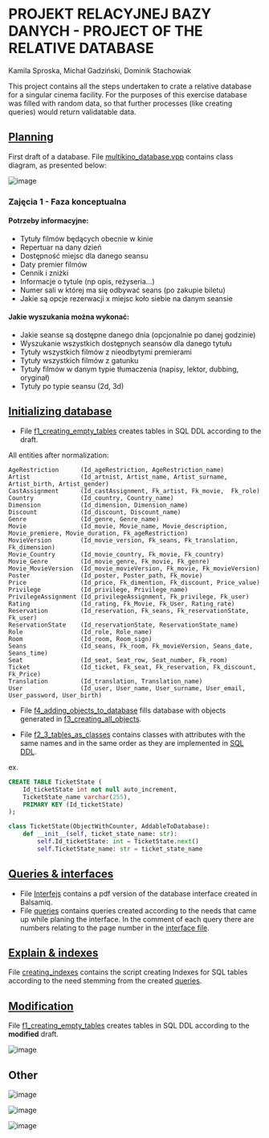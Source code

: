 # PROJEKT RELACYJNEJ BAZY DANYCH - PROJECT OF THE RELATIVE DATABASE
Kamila Sproska, Michał Gadziński, Dominik Stachowiak

This project contains all the steps undertaken to crate a relative database for a singular cinema facility.
For the purposes of this exercise database was filled with random data, so that further processes (like creating queries)
would return validatable data.

## [Planning](P0_planning)
First draft of a database. File [multikino_database.vpp](P0_planning/multikino_database.vpp) contains class diagram, as presented below:

![image](https://user-images.githubusercontent.com/61067969/143085033-d5442ea3-0b05-49d4-a622-153d75e92d6c.png)

### Zajęcia 1 - Faza konceptualna
#### Potrzeby informacyjne:
- Tytuły filmów będących obecnie w kinie
- Repertuar na dany dzień
- Dostępność miejsc dla danego seansu
- Daty premier filmów
- Cennik i zniżki
- Informacje o tytule (np opis, reżyseria...)
- Numer sali w której ma się odbywać seans (po zakupie biletu)
- Jakie są opcje rezerwacji x miejsc koło siebie na danym seansie
#### Jakie wyszukania można wykonać:
- Jakie seanse są dostępne danego dnia (opcjonalnie po danej godzinie)
- Wyszukanie wszystkich dostępnych seansów dla danego tytułu
- Tytuły wszystkich filmów z nieodbytymi premierami
- Tytuły wszystkich filmów z gatunku
- Tytuły filmów w danym typie tłumaczenia (napisy, lektor, dubbing, oryginał)
- Tytuły po typie seansu (2d, 3d)

## [Initializing database](P1_initializing_database)
- File [f1_creating_empty_tables](P1_initializing_database/f1_creating_empty_tables.sql) creates tables in SQL DDL 
according to the draft.

All entities after normalization:
```
AgeRestriction      (Id_ageRestriction, AgeRestriction_name)
Artist	            (Id_artnist, Artist_name, Artist_surname, Artist_birth, Artist_gender)
CastAssignment	    (Id_castAssignment, Fk_artist, Fk_movie,  Fk_role)
Country	            (Id_country, Country_name)
Dimension           (Id_dimension, Dimension_name)
Discount            (Id_discount, Discount_name)
Genre	            (Id_genre, Genre_name)
Movie	            (Id_movie, Movie_name, Movie_description, Movie_premiere, Movie_duration, Fk_ageRestriction)
MovieVersion	    (Id_movie_version, Fk_seans, Fk_translation, Fk_dimension)
Movie_Country	    (Id_movie_country, Fk_movie, Fk_country)
Movie_Genre         (Id_movie_genre, Fk_movie, Fk_genre)
Movie_MovieVersion  (Id_movie_movieVersion, Fk_movie, Fk_movieVersion)
Poster	            (Id_poster, Poster_path, Fk_movie)
Price	            (Id_price, Fk_dimention, Fk_discount, Price_value)
Privilege           (Id_privilege, Privilege_name)
PrivilegeAssignment (Id_privilegeAssignment, Fk_privilege, Fk_user)
Rating              (Id_rating, Fk_Movie, Fk_User, Rating_rate)
Reservation         (Id_reservation, Fk_seans, Fk_reservationState, Fk_user)
ReservationState    (Id_reservationState, ReservationState_name)
Role	            (Id_role, Role_name)
Room	            (Id_room, Room_sign)
Seans	            (Id_seans, Fk_room, Fk_movieVersion, Seans_date, Seans_time)
Seat	            (Id_seat, Seat_row, Seat_number, Fk_room)
Ticket	            (Id_ticket, Fk_seat, Fk_reservation, Fk_discount, Fk_Price)
Translation         (Id_translation, Translation_name)
User	            (Id_user, User_name, User_surname, User_email, User_password, User_birth)
```

- File [f4_adding_objects_to_database](P1_initializing_database/f4_adding_objects_to_database.py) 
fills database with objects generated in [f3_creating_all_objects](P1_initializing_database/f3_creating_all_objects.py).

- File [f2_3_tables_as_classes](P1_initializing_database/f2_3_tables_as_classes.py) contains classes with attributes 
with the same names and in the same order as they are implemented in [SQL DDL](P1_initializing_database/f1_creating_empty_tables.sql).

ex.
```sql
CREATE TABLE TicketState (
    Id_ticketState int not null auto_increment,
    TicketState_name varchar(255),
    PRIMARY KEY (Id_ticketState)
);
```
```python
class TicketState(ObjectWithCounter, AddableToDatabase):
    def __init__(self, ticket_state_name: str):
        self.Id_ticketState: int = TicketState.next()
        self.TicketState_name: str = ticket_state_name
```

## [Queries & interfaces](P2_queries_and_interfaces)
- File [Interfejs](P2_queries_and_interfaces/Interfejs.pdf) contains a pdf version of the database interface created in Balsamiq.
- File [queries](P2_queries_and_interfaces/queries.sql) contains queries created according to the needs that came up 
while planing the interface. In the comment of each query there are numbers relating to the page number 
in the [interface file](P2_queries_and_interfaces/Interfejs.pdf).

## [Explain & indexes](P3_explain_and_indexes)
File [creating_indexes](P3_explain_and_indexes/creating_indexes.sql) contains the script creating Indexes for SQL tables according to the need stemming from the created [queries](P2_queries_and_interfaces/queries.sql).

## [Modification](P4_mod)
File [f1_creating_empty_tables](P4_mod/f1_creating_empty_tables.sql) creates tables in SQL DDL 
according to the **modified** draft.

![image](https://user-images.githubusercontent.com/61067969/145451528-5adbee48-29f4-4a09-9f0a-0ef61ff6313f.png)

## Other

![image](https://user-images.githubusercontent.com/61067969/143007686-e8a512b7-51b7-426e-95ff-36d25ed8ece1.png)

![image](https://user-images.githubusercontent.com/61067969/143007772-7fc56a09-fb53-426e-8cd9-df4e7de95b28.png)

![image](https://user-images.githubusercontent.com/61067969/143007839-677e516a-cbd1-40a3-8398-6ea9b7017a5d.png)

